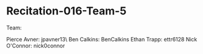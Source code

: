 # Recitation-016-Team-5

Team:

Pierce Avner:  jpavner13\\
Ben Calkins:   BenCalkins
Ethan Trapp:   ettr6128
Nick O'Connor: nick0connor
